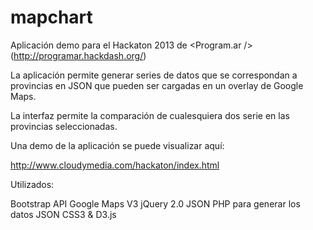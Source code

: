 mapchart
========

Aplicación demo para el Hackaton 2013 de &lt;Program.ar /> (http://programar.hackdash.org/)

La aplicación permite generar series de datos que se correspondan a provincias en JSON que pueden ser cargadas
en un overlay de Google Maps.

La interfaz permite la comparación de cualesquiera dos serie en las provincias seleccionadas.

Una demo de la aplicación se puede visualizar aquí:

http://www.cloudymedia.com/hackaton/index.html

Utilizados:

Bootstrap
API Google Maps V3
jQuery 2.0
JSON
PHP para generar los datos JSON
CSS3 & D3.js
